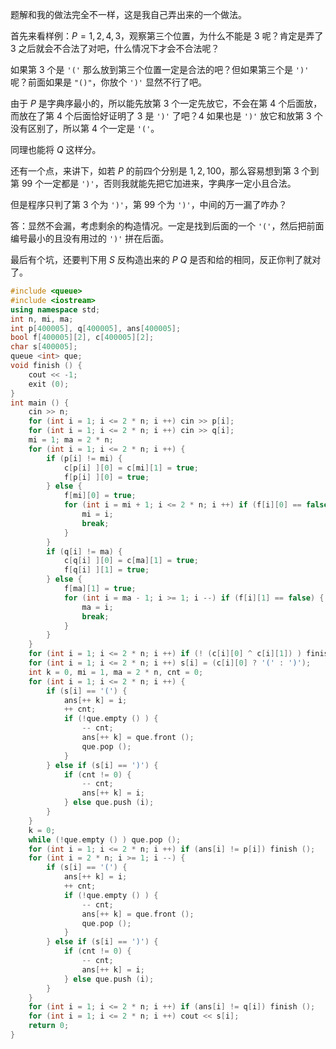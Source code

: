 题解和我的做法完全不一样，这是我自己弄出来的一个做法。

首先来看样例：$P = 1,2,4,3$，观察第三个位置，为什么不能是 $3$ 呢？肯定是弄了 $3$ 之后就会不合法了对吧，什么情况下才会不合法呢？

如果第 $3$ 个是 ``'('`` 那么放到第三个位置一定是合法的吧？但如果第三个是 ``')'`` 呢？前面如果是 ``"()"``，你放个 ``')'`` 显然不行了吧。

由于 $P$ 是字典序最小的，所以能先放第 $3$ 个一定先放它，不会在第 $4$ 个后面放，而放在了第 $4$ 个后面恰好证明了 $3$ 是 ``')'`` 了吧？$4$ 如果也是 ``')'`` 放它和放第 $3$ 个没有区别了，所以第 $4$ 个一定是 ``'('``。

同理也能将 $Q$ 这样分。

还有一个点，来讲下，如若 $P$ 的前四个分别是 $1,2,100$，那么容易想到第 $3$ 个到第 $99$ 个一定都是 ``')'``，否则我就能先把它加进来，字典序一定小且合法。

但是程序只判了第 $3$ 个为 ``')'``，第 $99$ 个为 ``')'``，中间的万一漏了咋办？

答：显然不会漏，考虑剩余的构造情况。一定是找到后面的一个 ``'('``，然后把前面编号最小的且没有用过的 ``')'`` 拼在后面。

最后有个坑，还要判下用 $S$ 反构造出来的 $P$ $Q$ 是否和给的相同，反正你判了就对了。

```cpp
#include <queue>
#include <iostream>
using namespace std;
int n, mi, ma;
int p[400005], q[400005], ans[400005];
bool f[400005][2], c[400005][2];
char s[400005];
queue <int> que;
void finish () {
	cout << -1;
	exit (0);
}
int main () {
	cin >> n;
	for (int i = 1; i <= 2 * n; i ++) cin >> p[i];
	for (int i = 1; i <= 2 * n; i ++) cin >> q[i];
	mi = 1; ma = 2 * n;
	for (int i = 1; i <= 2 * n; i ++) {
		if (p[i] != mi) {
			c[p[i] ][0] = c[mi][1] = true;
			f[p[i] ][0] = true;
		} else {
			f[mi][0] = true;
			for (int i = mi + 1; i <= 2 * n; i ++) if (f[i][0] == false) {
				mi = i;
				break;
			}
		}
		if (q[i] != ma) {
			c[q[i] ][0] = c[ma][1] = true;
			f[q[i] ][1] = true;
		} else {
			f[ma][1] = true;
			for (int i = ma - 1; i >= 1; i --) if (f[i][1] == false) {
				ma = i;
				break;
			}
		}
	}
	for (int i = 1; i <= 2 * n; i ++) if (! (c[i][0] ^ c[i][1]) ) finish ();
	for (int i = 1; i <= 2 * n; i ++) s[i] = (c[i][0] ? '(' : ')');
	int k = 0, mi = 1, ma = 2 * n, cnt = 0;
	for (int i = 1; i <= 2 * n; i ++) {
		if (s[i] == '(') {
			ans[++ k] = i;
			++ cnt;
			if (!que.empty () ) {
				-- cnt;
				ans[++ k] = que.front ();
				que.pop ();
			}
		} else if (s[i] == ')') {
			if (cnt != 0) {
				-- cnt;
				ans[++ k] = i;
			} else que.push (i);
		}
	}
	k = 0;
	while (!que.empty () ) que.pop ();
	for (int i = 1; i <= 2 * n; i ++) if (ans[i] != p[i]) finish ();
	for (int i = 2 * n; i >= 1; i --) {
		if (s[i] == '(') {
			ans[++ k] = i;
			++ cnt;
			if (!que.empty () ) {
				-- cnt;
				ans[++ k] = que.front ();
				que.pop ();
			}
		} else if (s[i] == ')') {
			if (cnt != 0) {
				-- cnt;
				ans[++ k] = i;
			} else que.push (i);
		}
	}
	for (int i = 1; i <= 2 * n; i ++) if (ans[i] != q[i]) finish ();
	for (int i = 1; i <= 2 * n; i ++) cout << s[i];
	return 0;
}
```
